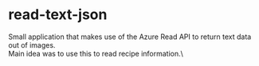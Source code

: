 # read-text-json

Small application that makes use of the Azure Read API to return text data out of images.\
Main idea was to use this to read recipe information.\
